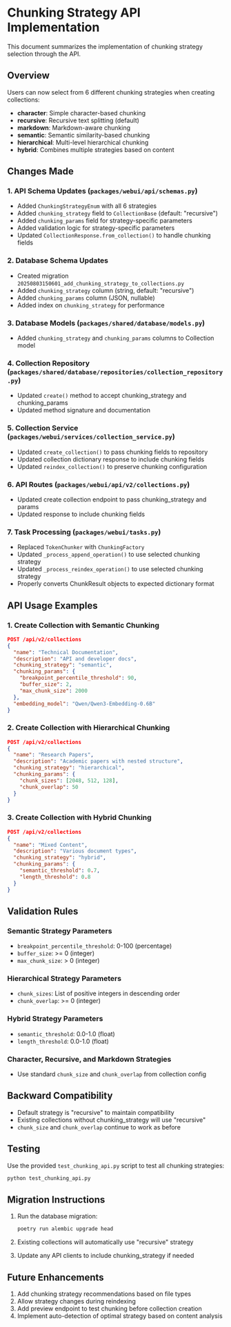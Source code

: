 # Chunking Strategy API Implementation

This document summarizes the implementation of chunking strategy selection through the API.

## Overview

Users can now select from 6 different chunking strategies when creating collections:
- **character**: Simple character-based chunking
- **recursive**: Recursive text splitting (default)
- **markdown**: Markdown-aware chunking
- **semantic**: Semantic similarity-based chunking
- **hierarchical**: Multi-level hierarchical chunking
- **hybrid**: Combines multiple strategies based on content

## Changes Made

### 1. API Schema Updates (`packages/webui/api/schemas.py`)

- Added `ChunkingStrategyEnum` with all 6 strategies
- Added `chunking_strategy` field to `CollectionBase` (default: "recursive")
- Added `chunking_params` field for strategy-specific parameters
- Added validation logic for strategy-specific parameters
- Updated `CollectionResponse.from_collection()` to handle chunking fields

### 2. Database Schema Updates

- Created migration `20250803150601_add_chunking_strategy_to_collections.py`
- Added `chunking_strategy` column (string, default: "recursive")
- Added `chunking_params` column (JSON, nullable)
- Added index on `chunking_strategy` for performance

### 3. Database Models (`packages/shared/database/models.py`)

- Added `chunking_strategy` and `chunking_params` columns to Collection model

### 4. Collection Repository (`packages/shared/database/repositories/collection_repository.py`)

- Updated `create()` method to accept chunking_strategy and chunking_params
- Updated method signature and documentation

### 5. Collection Service (`packages/webui/services/collection_service.py`)

- Updated `create_collection()` to pass chunking fields to repository
- Updated collection dictionary response to include chunking fields
- Updated `reindex_collection()` to preserve chunking configuration

### 6. API Routes (`packages/webui/api/v2/collections.py`)

- Updated create collection endpoint to pass chunking_strategy and params
- Updated response to include chunking fields

### 7. Task Processing (`packages/webui/tasks.py`)

- Replaced `TokenChunker` with `ChunkingFactory`
- Updated `_process_append_operation()` to use selected chunking strategy
- Updated `_process_reindex_operation()` to use selected chunking strategy
- Properly converts ChunkResult objects to expected dictionary format

## API Usage Examples

### 1. Create Collection with Semantic Chunking

```json
POST /api/v2/collections
{
  "name": "Technical Documentation",
  "description": "API and developer docs",
  "chunking_strategy": "semantic",
  "chunking_params": {
    "breakpoint_percentile_threshold": 90,
    "buffer_size": 2,
    "max_chunk_size": 2000
  },
  "embedding_model": "Qwen/Qwen3-Embedding-0.6B"
}
```

### 2. Create Collection with Hierarchical Chunking

```json
POST /api/v2/collections
{
  "name": "Research Papers",
  "description": "Academic papers with nested structure",
  "chunking_strategy": "hierarchical",
  "chunking_params": {
    "chunk_sizes": [2048, 512, 128],
    "chunk_overlap": 50
  }
}
```

### 3. Create Collection with Hybrid Chunking

```json
POST /api/v2/collections
{
  "name": "Mixed Content",
  "description": "Various document types",
  "chunking_strategy": "hybrid",
  "chunking_params": {
    "semantic_threshold": 0.7,
    "length_threshold": 0.8
  }
}
```

## Validation Rules

### Semantic Strategy Parameters
- `breakpoint_percentile_threshold`: 0-100 (percentage)
- `buffer_size`: >= 0 (integer)
- `max_chunk_size`: > 0 (integer)

### Hierarchical Strategy Parameters
- `chunk_sizes`: List of positive integers in descending order
- `chunk_overlap`: >= 0 (integer)

### Hybrid Strategy Parameters
- `semantic_threshold`: 0.0-1.0 (float)
- `length_threshold`: 0.0-1.0 (float)

### Character, Recursive, and Markdown Strategies
- Use standard `chunk_size` and `chunk_overlap` from collection config

## Backward Compatibility

- Default strategy is "recursive" to maintain compatibility
- Existing collections without chunking_strategy will use "recursive"
- `chunk_size` and `chunk_overlap` continue to work as before

## Testing

Use the provided `test_chunking_api.py` script to test all chunking strategies:

```bash
python test_chunking_api.py
```

## Migration Instructions

1. Run the database migration:
   ```bash
   poetry run alembic upgrade head
   ```

2. Existing collections will automatically use "recursive" strategy

3. Update any API clients to include chunking_strategy if needed

## Future Enhancements

1. Add chunking strategy recommendations based on file types
2. Allow strategy changes during reindexing
3. Add preview endpoint to test chunking before collection creation
4. Implement auto-detection of optimal strategy based on content analysis